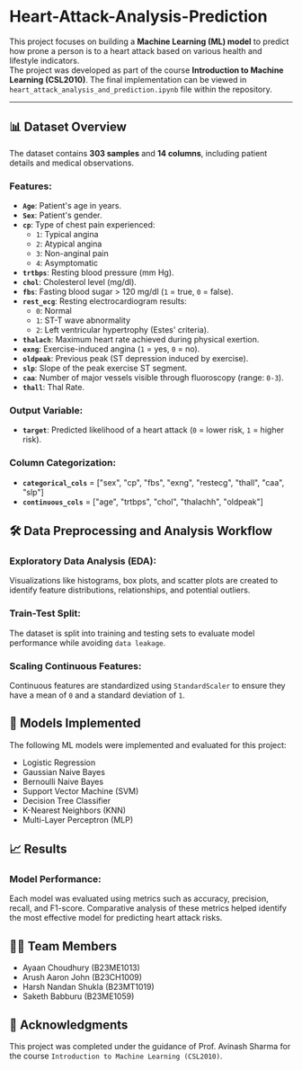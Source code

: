 # Heart-Attack-Analysis-Prediction

This project focuses on building a **Machine Learning (ML) model** to predict how prone a person is to a heart attack based on various health and lifestyle indicators.  
The project was developed as part of the course **Introduction to Machine Learning (CSL2010)**.
The final implementation can be viewed in `heart_attack_analysis_and_prediction.ipynb` file within the repository. 

---

## 📊 Dataset Overview

The dataset contains **303 samples** and **14 columns**, including patient details and medical observations.  

### Features:

- **`Age`**: Patient's age in years.  
- **`Sex`**: Patient's gender.  
- **`cp`**: Type of chest pain experienced:  
  - `1`: Typical angina  
  - `2`: Atypical angina  
  - `3`: Non-anginal pain  
  - `4`: Asymptomatic  
- **`trtbps`**: Resting blood pressure (mm Hg).  
- **`chol`**: Cholesterol level (mg/dl).  
- **`fbs`**: Fasting blood sugar > 120 mg/dl (`1` = true, `0` = false).  
- **`rest_ecg`**: Resting electrocardiogram results:  
  - `0`: Normal  
  - `1`: ST-T wave abnormality  
  - `2`: Left ventricular hypertrophy (Estes' criteria).  
- **`thalach`**: Maximum heart rate achieved during physical exertion.  
- **`exng`**: Exercise-induced angina (`1` = yes, `0` = no).  
- **`oldpeak`**: Previous peak (ST depression induced by exercise).  
- **`slp`**: Slope of the peak exercise ST segment.  
- **`caa`**: Number of major vessels visible through fluoroscopy (range: `0-3`).  
- **`thall`**: Thal Rate.  

### Output Variable:
- **`target`**: Predicted likelihood of a heart attack (`0` = lower risk, `1` = higher risk).  

### Column Categorization:
- **`categorical_cols`** = ["sex", "cp", "fbs", "exng", "restecg", "thall", "caa", "slp"]
- **`continuous_cols`** = ["age", "trtbps", "chol", "thalachh", "oldpeak"]

## 🛠️ Data Preprocessing and Analysis Workflow

### Exploratory Data Analysis (EDA):

Visualizations like histograms, box plots, and scatter plots are created to identify feature distributions, relationships, and potential outliers.

### Train-Test Split:

The dataset is split into training and testing sets to evaluate model performance while avoiding `data leakage`.

### Scaling Continuous Features:

Continuous features are standardized using `StandardScaler` to ensure they have a mean of `0` and a standard deviation of `1`.

## 🚀 Models Implemented

The following ML models were implemented and evaluated for this project:
- Logistic Regression
- Gaussian Naive Bayes
- Bernoulli Naive Bayes
- Support Vector Machine (SVM)
- Decision Tree Classifier
- K-Nearest Neighbors (KNN)
- Multi-Layer Perceptron (MLP)

## 📈 Results

### Model Performance:

Each model was evaluated using metrics such as accuracy, precision, recall, and F1-score.
Comparative analysis of these metrics helped identify the most effective model for predicting heart attack risks.

## 🧑‍💻 Team Members

- Ayaan Choudhury (B23ME1013)
- Arush Aaron John (B23CH1009)
- Harsh Nandan Shukla (B23MT1019)
- Saketh Babburu (B23ME1059)

## 🤝 Acknowledgments

This project was completed under the guidance of Prof. Avinash Sharma for the course `Introduction to Machine Learning (CSL2010)`.
